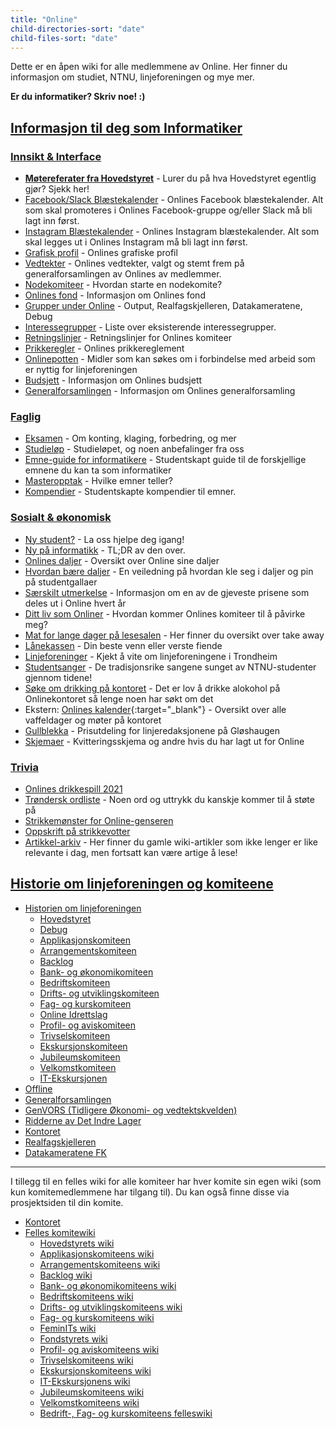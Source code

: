 ```yaml
---
title: "Online"
child-directories-sort: "date"
child-files-sort: "date"
---
```


Dette er en åpen wiki for alle medlemmene av Online. Her finner du informasjon om studiet, NTNU, linjeforeningen og mye mer.

**Er du informatiker? Skriv noe! :)**

## [Informasjon til deg som Informatiker](/info/)

### [Innsikt & Interface](/info/innsikt-og-interface/)

- [**Møtereferater fra Hovedstyret**](/info/innsikt-og-interface/motereferater-fra-hovedstyret/) - Lurer du på hva Hovedstyret egentlig gjør? Sjekk her!
- [Facebook/Slack Blæstekalender](https://docs.google.com/spreadsheets/d/1N4c01zclcgD0xs_RtDCqOVgs2GPOZB2Tx3pO7AIZrqI/edit#gid=1408777825) - Onlines Facebook blæstekalender. Alt som skal promoteres i Onlines Facebook-gruppe og/eller Slack må bli lagt inn først.
- [Instagram Blæstekalender](https://docs.google.com/spreadsheets/d/1gk9fXSvoo37U_VPHPDEAY-u5_oYB6v4owxovwp4v9-I/edit?gid=83737319#gid=83737319) - Onlines Instagram blæstekalender. Alt som skal legges ut i Onlines Instagram må bli lagt inn først.
- [Grafisk profil](/info/innsikt-og-interface/grafisk-profil/) - Onlines grafiske profil
- [Vedtekter](/info/innsikt-og-interface/vedtekter/) - Onlines vedtekter, valgt og stemt frem på generalforsamlingen av Onlines av medlemmer.
- [Nodekomiteer](/info/innsikt-og-interface/nodekomiteer/) - Hvordan starte en nodekomite?
- [Onlines fond](https://onlinefondet.no) - Informasjon om Onlines fond
- [Grupper under Online](/grupper-under-online/) - Output, Realfagskjelleren, Datakameratene, Debug
- [Interessegrupper](/info/innsikt-og-interface/interessegrupper/) - Liste over eksisterende interessegrupper.
- [Retningslinjer](/info/innsikt-og-interface/retningslinjer/) - Retningslinjer for Onlines komiteer
- [Prikkeregler](https://online.ntnu.no/profile/settings/penalties#rules) - Onlines prikkereglement
- [Onlinepotten](/info/innsikt-og-interface/onlinepotten/) - Midler som kan søkes om i forbindelse med arbeid som er nyttig for linjeforeningen
- [Budsjett](/info/innsikt-og-interface/budsjett/) - Informasjon om Onlines budsjett
- [Generalforsamlingen](/generalforsamlinger/) - Informasjon om Onlines generalforsamling

### [Faglig](/info/faglig/)

- [Eksamen](/info/faglig/eksamen/) - Om konting, klaging, forbedring, og mer
- [Studieløp](/info/faglig/studielop/) - Studieløpet, og noen anbefalinger fra oss
- [Emne-guide for informatikere](/info/faglig/emneguide/) - Studentskapt guide til de forskjellige emnene du kan ta som informatiker
- [Masteropptak](/info/faglig/masteropptak/) - Hvilke emner teller?
- [Kompendier](/info/faglig/kompendier/) - Studentskapte kompendier til emner.

### [Sosialt & økonomisk](/info/sosialt-og-okonomisk/)

- [Ny student?](/info/sosialt-og-okonomisk/ny-student/) - La oss hjelpe deg igang!
- [Ny på informatikk](/info/ny-paa-informatikk/) - TL;DR av den over.
- [Onlines daljer](/info/daljer) - Oversikt over Online sine daljer
- [Hvordan bære daljer](/info/dalje) - En veiledning på hvordan kle seg i daljer og pin på studentgallaer
- [Særskilt utmerkelse](/info/saerskilt-utmerkelse) - Informasjon om en av de gjeveste prisene som deles ut i Online hvert år
- [Ditt liv som Onliner](/info/sosialt-og-okonomisk/ditt-liv-som-onliner/) - Hvordan kommer Onlines komiteer til å påvirke meg?
- [Mat for lange dager på lesesalen](/info/sosialt-og-okonomisk/mat_for_lange_dager_pa_lesesalen/) - Her finner du oversikt over take away
- [Lånekassen](/info/sosialt-og-okonomisk/lanekassen/) - Din beste venn eller verste fiende
- [Linjeforeninger](/info/sosialt-og-okonomisk/linjeforeninger/) - Kjekt å vite om linjeforeningene i Trondheim
- [Studentsanger](/info/sosialt-og-okonomisk/studentsanger/) - De tradisjonsrike sangene sunget av NTNU-studenter gjennom tidene!
- [Søke om drikking på kontoret](/info/sosialt-og-okonomisk/soke-om-drikking-pa-kontoret/) - Det er lov å drikke alokohol på Onlinekontoret så lenge noen har søkt om det
- Ekstern: [Onlines kalender](https://www.google.com/calendar/embed?src=54v6g4v6r46qi4asf7lh5j9pcs%40group.calendar.google.com&ctz=Europe/Oslo){:target="\_blank"} - Oversikt over alle vaffeldager og møter på kontoret
- [Gullblekka](/gullblekka/) - Prisutdeling for linjeredaksjonene på Gløshaugen
- [Skjemaer](/info/sosialt-og-okonomisk/skjemaer/) - Kvitteringsskjema og andre hvis du har lagt ut for Online

### [Trivia](/info/trivia/)

- [Onlines drikkespill 2021](/info/trivia/onlines-drikkespill-2021/)
- [Trøndersk ordliste](/info/trivia/trondersk-ordliste/) - Noen ord og uttrykk du kanskje kommer til å støte på
- [Strikkemønster for Online-genseren](/info/trivia/strikkegenser/)
- [Oppskrift på strikkevotter](/info/trivia/oppskrift_pa_strikkevotter/)
- [Artikkel-arkiv](/info/trivia/arkiv) - Her finner du gamle wiki-artikler som ikke lenger er like relevante i dag, men fortsatt kan være artige å lese!

## [Historie om linjeforeningen og komiteene](/historie/)

- [Historien om linjeforeningen](/historie/om)
  - [Hovedstyret](/historie/hs)
  - [Debug](/historie/debug)
  - [Applikasjonskomiteen](/historie/appkom)
  - [Arrangementskomiteen](/historie/arrkom)
  - [Backlog](/historie/seniorkom)
  - [Bank- og økonomikomiteen](/historie/bankom)
  - [Bedriftskomiteen](/historie/bedkom)
  - [Drifts- og utviklingskomiteen](/historie/dotkom)
  - [Fag- og kurskomiteen](/historie/fagkom)
  - [Online Idrettslag](/historie/oil)
  - [Profil- og aviskomiteen](/historie/prokom)
  - [Trivselskomiteen](/historie/trikom)
  - [Ekskursjonskomiteen](/historie/ekskom)
  - [Jubileumskomiteen](/historie/jubkom)
  - [Velkomstkomiteen](/historie/velkom)
  - [IT-Ekskursjonen](/historie/itex)
- [Offline](/historie/offlines-historie/)
- [Generalforsamlingen](/generalforsamlinger/)
- [GenVORS (Tidligere Økonomi- og vedtektskvelden)](/okogved)
- [Ridderne av Det Indre Lager](/info/ridderne/)
- [Kontoret](/kontoret)
- [Realfagskjelleren](/grupper-under-online/realfagskjelleren)
- [Datakameratene FK](/grupper-under-online/datakameratenefk)

---

I tillegg til en felles wiki for alle komiteer har hver komite sin egen wiki (som kun komitemedlemmene har tilgang til).
Du kan også finne disse via prosjektsiden til din komite.

- [Kontoret](https://old.online.ntnu.no/wiki/komiteer/kontoret/)
- [Felles komitewiki](https://old.online.ntnu.no/wiki/komiteer/)
  - [Hovedstyrets wiki](https://old.online.ntnu.no/wiki/komiteer/hovedstyret/)
  - [Applikasjonskomiteens wiki](https://old.online.ntnu.no/wiki/komiteer/appkom/)
  - [Arrangementskomiteens wiki](https://old.online.ntnu.no/wiki/komiteer/arrkom/)
  - [Backlog wiki](https://old.online.ntnu.no/wiki/komiteer/seniorkom/)
  - [Bank- og økonomikomiteens wiki](https://old.online.ntnu.no/wiki/komiteer/bankom/)
  - [Bedriftskomiteens wiki](https://old.online.ntnu.no/wiki/komiteer/bedkom/)
  - [Drifts- og utviklingskomiteens wiki](https://old.online.ntnu.no/wiki/komiteer/dotkom/)
  - [Fag- og kurskomiteens wiki](https://old.online.ntnu.no/wiki/komiteer/fagkom/)
  - [FeminITs wiki](https://old.online.ntnu.no/wiki/komiteer/jentekom/)
  - [Fondstyrets wiki](https://old.online.ntnu.no/wiki/komiteer/fondstyret/)
  - [Profil- og aviskomiteens wiki](https://old.online.ntnu.no/wiki/komiteer/prokom/)
  - [Trivselskomiteens wiki](https://old.online.ntnu.no/wiki/komiteer/trikom/)
  - [Ekskursjonskomiteens wiki](https://old.online.ntnu.no/wiki/komiteer/ekskom/)
  - [IT-Ekskursjonens wiki](https://old.online.ntnu.no/wiki/komiteer/it_ekskursjonen/)
  - [Jubileumskomiteens wiki](https://old.online.ntnu.no/wiki/komiteer/jubkom/)
  - [Velkomstkomiteens wiki](https://old.online.ntnu.no/wiki/komiteer/velkom/)
  - [Bedrift-, Fag- og kurskomiteens felleswiki](https://old.online.ntnu.no/wiki/komiteer/bedfagkom/)
